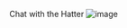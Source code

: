 Chat with the Hatter
![image](https://github.com/user-attachments/assets/2562e0c6-e319-46f7-8acf-107b7939da74)
